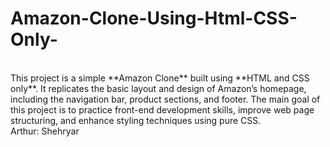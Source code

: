# Amazon-Clone-Using-Html-CSS-Only-
<br>
This project is a simple **Amazon Clone** built using **HTML and CSS only**. It replicates the basic layout and design of Amazon’s homepage, including the navigation bar, product sections, and footer. The main goal of this project is to practice front-end development skills, improve web page structuring, and enhance styling techniques using pure CSS.
<br>
Arthur: Shehryar
